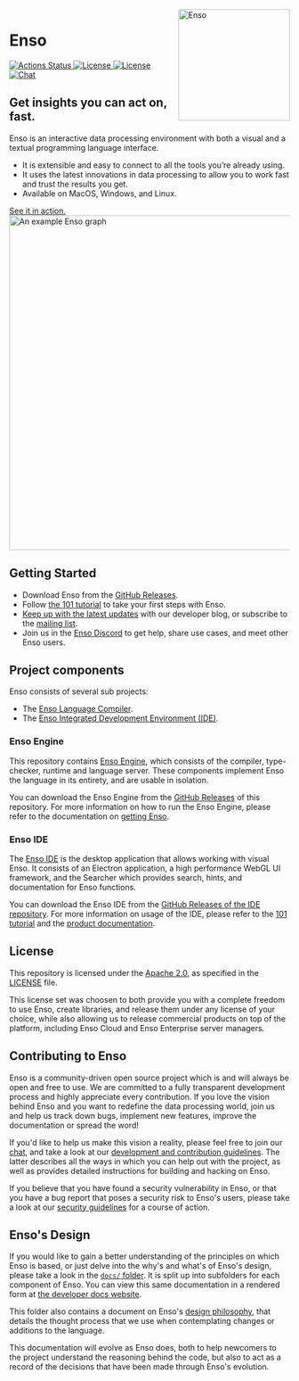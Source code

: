 <img width="200" alt="Enso" src="https://user-images.githubusercontent.com/1623053/79905826-22bac080-8417-11ea-82b0-ee015904a485.png" align="right" />

# Enso

<p>
  <a href="https://github.com/enso-org/enso/actions">
    <img src="https://github.com/enso-org/enso/workflows/Engine%20CI/badge.svg"
         alt="Actions Status">
  </a>
  <a href="https://github.com/enso-org/enso/blob/main/LICENSE">
    <img src="https://img.shields.io/static/v1?label=Compiler%20License&message=Apache%20v2&color=2ec352&labelColor=2c3239"
         alt="License">
  </a>
  <a href="https://github.com/enso-org/ide/blob/main/LICENSE">
    <img src="https://img.shields.io/static/v1?label=GUI%20License&message=AGPL%20v3&color=2ec352&labelColor=2c3239"
         alt="License">
  </a>
  <a href="http://chat.luna-lang.org">
    <img src="https://img.shields.io/discord/401396655599124480?label=Chat&color=2ec352&labelColor=2c3239"
         alt="Chat">
  </a>
</p>

## Get insights you can act on, fast.

Enso is an interactive data processing environment with both a visual and a textual programming language interface.

* It is extensible and easy to connect to all the tools you’re already using.
* It uses the latest innovations in data processing to allow you to work fast and trust the results you get.
* Available on MacOS, Windows, and Linux.

<a href="https://www.youtube.com/watch?v=XReCQMZUmuE">See it in action.<br>
<img width="600" alt="An example Enso graph" src="https://user-images.githubusercontent.com/1790822/105632239-7056d480-5e52-11eb-98fd-476254b1df8b.png">
</a>

## Getting Started

* Download Enso from the [GitHub Releases](https://github.com/enso-org/ide/releases).
* Follow [the 101 tutorial](https://github.com/enso-org/tutorial_101) to take your first steps with Enso.
* [Keep up with the latest updates](https://medium.com/@enso_org) with our developer blog, or subscribe to the [mailing list](http://eepurl.com/bRru9j).
* Join us in the [Enso Discord](https://discord.gg/enso) to get help, share use cases, and meet other Enso users. 

## Project components

Enso consists of several sub projects:

* The [Enso Language Compiler](https://github.com/enso-org/enso).
* The [Enso Integrated Development Environment (IDE)](https://github.com/enso-org/ide).

### Enso Engine
This repository contains [Enso Engine](./engine/), which consists of the
compiler, type-checker, runtime and language server. These components implement
Enso the language in its entirety, and are usable in isolation. 

You can download the Enso Engine from the [GitHub Releases](https://github.com/enso-org/enso/releases) of this repository. For more information on how to run the Enso Engine, please refer to the documentation on [getting Enso](https://github.com/enso-org/enso/blob/main/docs/getting-enso.md).

### Enso IDE
The [Enso IDE](https://github.com/enso-org/ide) is the desktop application that allows working with visual Enso. It consists of an Electron application, a high performance WebGL UI framework, and the Searcher which provides search, hints, and documentation for Enso functions.

You can download the Enso IDE from the [GitHub Releases of the IDE repository](https://github.com/enso-org/ide/releases). For more information on usage of the IDE, please refer to the [101 tutorial](https://github.com/enso-org/tutorial_101) and the [product documentation](https://dev.enso.org/docs/ide/product/).

## License

This repository is licensed under the
[Apache 2.0](https://opensource.org/licenses/apache-2.0), as specified in the
[LICENSE](https://github.com/enso-org/enso/blob/main/LICENSE) file.

This license set was choosen to both provide you with a complete freedom to use
Enso, create libraries, and release them under any license of your choice, while
also allowing us to release commercial products on top of the platform,
including Enso Cloud and Enso Enterprise server managers.

## Contributing to Enso

Enso is a community-driven open source project which is and will always be open
and free to use. We are committed to a fully transparent development process and
highly appreciate every contribution. If you love the vision behind Enso and you
want to redefine the data processing world, join us and help us track down bugs,
implement new features, improve the documentation or spread the word!

If you'd like to help us make this vision a reality, please feel free to join
our [chat](https://discord.gg/enso), and take a look at our
[development and contribution guidelines](./docs/CONTRIBUTING.md). The latter
describes all the ways in which you can help out with the project, as well as
provides detailed instructions for building and hacking on Enso.

If you believe that you have found a security vulnerability in Enso, or that you
have a bug report that poses a security risk to Enso's users, please take a look
at our [security guidelines](./docs/SECURITY.md) for a course of action.

## Enso's Design

If you would like to gain a better understanding of the principles on which Enso
is based, or just delve into the why's and what's of Enso's design, please take
a look in the [`docs/` folder](./docs/). It is split up into subfolders for each
component of Enso. You can view this same documentation in a rendered form at
[the developer docs website](https://dev.enso.org).

This folder also contains a document on Enso's
[design philosophy](./docs/enso-philosophy.md), that details the thought process
that we use when contemplating changes or additions to the language.

This documentation will evolve as Enso does, both to help newcomers to the
project understand the reasoning behind the code, but also to act as a record of
the decisions that have been made through Enso's evolution.
